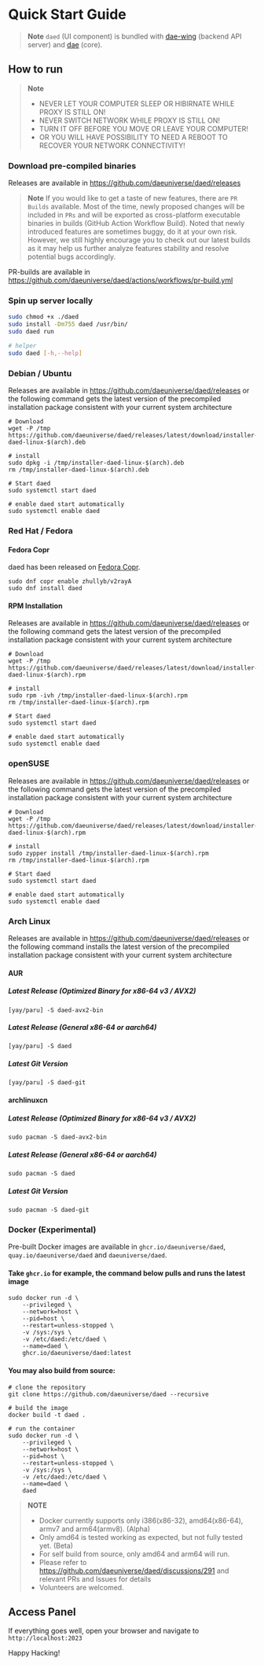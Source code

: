 # Quick Start Guide

> **Note**
> `daed` (UI component) is bundled with [dae-wing](https://github.com/daeuniverse/dae-wing) (backend API server) and [dae](https://github.com/daeuniverse/dae) (core).

## How to run

> **Note**
> - NEVER LET YOUR COMPUTER SLEEP OR HIBIRNATE WHILE PROXY IS STILL ON!
> - NEVER SWITCH NETWORK WHILE PROXY IS STILL ON!
> - TURN IT OFF BEFORE YOU MOVE OR LEAVE YOUR COMPUTER!
> - OR YOU WILL HAVE POSSIBILITY TO NEED A REBOOT TO RECOVER YOUR NETWORK CONNECTIVITY!

### Download pre-compiled binaries

Releases are available in <https://github.com/daeuniverse/daed/releases>

> **Note**
> If you would like to get a taste of new features, there are `PR Builds` available. Most of the time, newly proposed changes will be included in `PRs` and will be exported as cross-platform executable binaries in builds (GitHub Action Workflow Build). Noted that newly introduced features are sometimes buggy, do it at your own risk. However, we still highly encourage you to check out our latest builds as it may help us further analyze features stability and resolve potential bugs accordingly.

PR-builds are available in <https://github.com/daeuniverse/daed/actions/workflows/pr-build.yml>

### Spin up server locally

```bash
sudo chmod +x ./daed
sudo install -Dm755 daed /usr/bin/
sudo daed run

# helper
sudo daed [-h,--help]
```

### Debian / Ubuntu

Releases are available in <https://github.com/daeuniverse/daed/releases> or the following command gets the latest version of the precompiled installation package consistent with your current system architecture

``````shell
# Download
wget -P /tmp https://github.com/daeuniverse/daed/releases/latest/download/installer-daed-linux-$(arch).deb

# install
sudo dpkg -i /tmp/installer-daed-linux-$(arch).deb
rm /tmp/installer-daed-linux-$(arch).deb

# Start daed
sudo systemctl start daed

# enable daed start automatically
sudo systemctl enable daed
``````

### Red Hat / Fedora

#### Fedora Copr

daed has been released on [Fedora Copr](https://copr.fedorainfracloud.org/coprs/zhullyb/v2rayA/package/daed).

```shell
sudo dnf copr enable zhullyb/v2rayA
sudo dnf install daed
```

#### RPM Installation

Releases are available in <https://github.com/daeuniverse/daed/releases> or the following command gets the latest version of the precompiled installation package consistent with your current system architecture

``````shell
# Download
wget -P /tmp https://github.com/daeuniverse/daed/releases/latest/download/installer-daed-linux-$(arch).rpm

# install
sudo rpm -ivh /tmp/installer-daed-linux-$(arch).rpm
rm /tmp/installer-daed-linux-$(arch).rpm

# Start daed
sudo systemctl start daed

# enable daed start automatically
sudo systemctl enable daed
``````

### openSUSE

Releases are available in <https://github.com/daeuniverse/daed/releases> or the following command gets the latest version of the precompiled installation package consistent with your current system architecture

``````shell
# Download
wget -P /tmp https://github.com/daeuniverse/daed/releases/latest/download/installer-daed-linux-$(arch).rpm

# install
sudo zypper install /tmp/installer-daed-linux-$(arch).rpm
rm /tmp/installer-daed-linux-$(arch).rpm

# Start daed
sudo systemctl start daed

# enable daed start automatically
sudo systemctl enable daed
``````

### Arch Linux

Releases are available in <https://github.com/daeuniverse/daed/releases> or the following command installs the latest version of the precompiled installation package consistent with your current system architecture

#### AUR

##### Latest Release (Optimized Binary for x86-64 v3 / AVX2)

``````shell
[yay/paru] -S daed-avx2-bin
``````

##### Latest Release (General x86-64 or aarch64)

``````shell
[yay/paru] -S daed
``````

##### Latest Git Version

``````shell
[yay/paru] -S daed-git
``````

#### archlinuxcn

##### Latest Release (Optimized Binary for x86-64 v3 / AVX2)

``````shell
sudo pacman -S daed-avx2-bin
``````

##### Latest Release (General x86-64 or aarch64)

``````shell
sudo pacman -S daed
``````

##### Latest Git Version

``````shell
sudo pacman -S daed-git
``````

### Docker (Experimental)

Pre-built Docker images are available in `ghcr.io/daeuniverse/daed`, `quay.io/daeuniverse/daed` and `daeuniverse/daed`. 

#### Take `ghcr.io` for example, the command below pulls and runs the latest image

```shell
sudo docker run -d \
    --privileged \
    --network=host \
    --pid=host \
    --restart=unless-stopped \
    -v /sys:/sys \
    -v /etc/daed:/etc/daed \
    --name=daed \
    ghcr.io/daeuniverse/daed:latest
```

#### You may also build from source:

```shell
# clone the repository
git clone https://github.com/daeuniverse/daed --recursive

# build the image
docker build -t daed .

# run the container
sudo docker run -d \
    --privileged \
    --network=host \
    --pid=host \
    --restart=unless-stopped \
    -v /sys:/sys \
    -v /etc/daed:/etc/daed \
    --name=daed \
    daed
```


> **NOTE**
> - Docker currently supports only i386(x86-32), amd64(x86-64), armv7 and arm64(armv8). (Alpha)
> - Only amd64 is tested working as expected, but not fully tested yet. (Beta)
> - For self build from source, only amd64 and arm64 will run.
> - Please refer to https://github.com/daeuniverse/daed/discussions/291 and relevant PRs and Issues for details
> - Volunteers are welcomed.


## Access Panel

If everything goes well, open your browser and navigate to `http://localhost:2023`

Happy Hacking!
